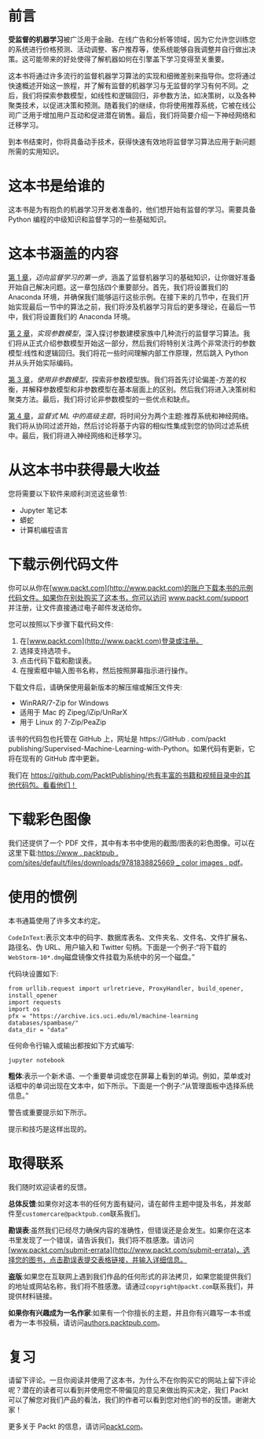 

# 前言

**受监督的机器学习**被广泛用于金融、在线广告和分析等领域，因为它允许您训练您的系统进行价格预测、活动调整、客户推荐等，使系统能够自我调整并自行做出决策。这可能带来的好处使得了解机器如何在引擎盖下学习变得至关重要。

这本书将通过许多流行的监督机器学习算法的实现和细微差别来指导你。您将通过快速概述开始这一旅程，并了解有监督的机器学习与无监督的学习有何不同。之后，我们将探索参数模型，如线性和逻辑回归，非参数方法，如决策树，以及各种聚类技术，以促进决策和预测。随着我们的继续，你将使用推荐系统，它被在线公司广泛用于增加用户互动和促进潜在销售。最后，我们将简要介绍一下神经网络和迁移学习。

到本书结束时，你将具备动手技术，获得快速有效地将监督学习算法应用于新问题所需的实用知识。



# 这本书是给谁的

这本书是为有抱负的机器学习开发者准备的，他们想开始有监督的学习。需要具备 Python 编程的中级知识和监督学习的一些基础知识。



# 这本书涵盖的内容

[第 1 章](a1933cd1-a636-44f9-9729-f9e68d9c726e.xhtml)，*迈向监督学习的第一步*，涵盖了监督机器学习的基础知识，让你做好准备开始自己解决问题。这一章包括四个重要部分。首先，我们将设置我们的 Anaconda 环境，并确保我们能够运行这些示例。在接下来的几节中，在我们开始实现最后一节中的算法之前，我们将涉及机器学习背后的更多理论，在最后一节中，我们将设置我们的 Anaconda 环境。

[第 2 章](b51fa9b6-9158-4bcf-9998-18a8f91d3d06.xhtml)，*实现参数模型*，深入探讨参数建模家族中几种流行的监督学习算法。我们将从正式介绍参数模型开始这一部分，然后我们将特别关注两个非常流行的参数模型:线性和逻辑回归。我们将花一些时间理解内部工作原理，然后跳入 Python 并从头开始实际编码。

[第 3 章](028b1786-df10-4e2b-96be-541675edd2cd.xhtml)，*使用非参数模型*，探索非参数模型族。我们将首先讨论偏差-方差的权衡，并解释参数模型和非参数模型在基本层面上的区别。然后我们将进入决策树和聚类方法。最后，我们将讨论非参数模型的一些优点和缺点。

[第 4 章](378fd619-42ca-448d-a0a4-8419697ebcb1.xhtml)，*监督式 ML 中的高级主题*，将时间分为两个主题:推荐系统和神经网络。我们将从协同过滤开始，然后讨论将基于内容的相似性集成到您的协同过滤系统中。最后，我们将进入神经网络和迁移学习。



# 从这本书中获得最大收益

您将需要以下软件来顺利浏览这些章节:

*   Jupyter 笔记本
*   蟒蛇
*   计算机编程语言



# 下载示例代码文件

你可以从你在[www.packt.com](http://www.packt.com)的账户下载本书的示例代码文件。如果你在别处购买了这本书，你可以访问 www.packt.com/support 并注册，让文件直接通过电子邮件发送给你。

您可以按照以下步骤下载代码文件:

1.  在[www.packt.com](http://www.packt.com)登录或注册。
2.  选择支持选项卡。
3.  点击代码下载和勘误表。
4.  在搜索框中输入图书名称，然后按照屏幕指示进行操作。

下载文件后，请确保使用最新版本的解压缩或解压文件夹:

*   WinRAR/7-Zip for Windows
*   适用于 Mac 的 Zipeg/iZip/UnRarX
*   用于 Linux 的 7-Zip/PeaZip

该书的代码包也托管在 GitHub 上，网址是 https://GitHub . com/packt publishing/Supervised-Machine-Learning-with-Python。如果代码有更新，它将在现有的 GitHub 库中更新。

我们在 https://github.com/PacktPublishing/也有丰富的书籍和视频目录中的其他代码包。看看他们！



# 下载彩色图像

我们还提供了一个 PDF 文件，其中有本书中使用的截图/图表的彩色图像。可以在这里下载:[https://www . packtpub . com/sites/default/files/downloads/9781838825669 _ color images . pdf](https://www.packtpub.com/sites/default/files/downloads/9781838825669_ColorImages.pdf)。



# 使用的惯例

本书通篇使用了许多文本约定。

`CodeInText`:表示文本中的码字、数据库表名、文件夹名、文件名、文件扩展名、路径名、伪 URL、用户输入和 Twitter 句柄。下面是一个例子:“将下载的`WebStorm-10*.dmg`磁盘镜像文件挂载为系统中的另一个磁盘。”

代码块设置如下:

```
from urllib.request import urlretrieve, ProxyHandler, build_opener, install_opener
import requests
import os
pfx = "https://archive.ics.uci.edu/ml/machine-learning databases/spambase/"
data_dir = "data"
```

任何命令行输入或输出都按如下方式编写:

```
jupyter notebook
```

**粗体**:表示一个新术语、一个重要单词或您在屏幕上看到的单词。例如，菜单或对话框中的单词出现在文本中，如下所示。下面是一个例子:“从管理面板中选择系统信息。”

警告或重要提示如下所示。

提示和技巧是这样出现的。



# 取得联系

我们随时欢迎读者的反馈。

**总体反馈**:如果你对这本书的任何方面有疑问，请在邮件主题中提及书名，并发邮件至`customercare@packtpub.com`联系我们。

**勘误表**:虽然我们已经尽力确保内容的准确性，但错误还是会发生。如果你在这本书里发现了一个错误，请告诉我们，我们将不胜感激。请访问[www.packt.com/submit-errata](http://www.packt.com/submit-errata)，选择您的图书，点击勘误表提交表格链接，并输入详细信息。

**盗版**:如果您在互联网上遇到我们作品的任何形式的非法拷贝，如果您能提供我们的地址或网站名称，我们将不胜感激。请通过`copyright@packt.com`联系我们，并提供材料链接。

**如果你有兴趣成为一名作家**:如果有一个你擅长的主题，并且你有兴趣写一本书或者为一本书投稿，请访问[authors.packtpub.com](http://authors.packtpub.com/)。



# 复习

请留下评论。一旦你阅读并使用了这本书，为什么不在你购买它的网站上留下评论呢？潜在的读者可以看到并使用您不带偏见的意见来做出购买决定，我们 Packt 可以了解您对我们产品的看法，我们的作者可以看到您对他们的书的反馈。谢谢大家！

更多关于 Packt 的信息，请访问[packt.com](http://www.packt.com/)。